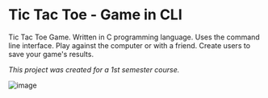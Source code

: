 # Tic Tac Toe - Game in CLI
Tic Tac Toe Game. Written in C programming language. Uses the command line interface. Play against the computer or with a friend. Create users to save your game's results.  
  
*This project was created for a 1st semester course.*  
  
  ![image](https://i.ibb.co/PYbM59G/Untitled.png)
